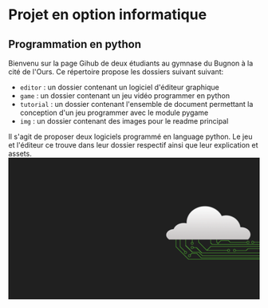 # Projet en option informatique
## Programmation en python 
Bienvenu sur la page Gihub de deux étudiants au gymnase du Bugnon à la cité de l'Ours.
Ce répertoire propose les dossiers suivant suivant:

- ``editor`` : un dossier contenant un logiciel d'éditeur graphique
- ``game`` : un dossier contenant un jeu vidéo programmer en python
- ``tutorial`` : un dossier contenant l'ensemble de document permettant la conception d'un jeu programmer avec le module pygame
- ``img`` : un dossier contenant des images pour le readme principal

Il s'agit de proposer deux logiciels programmé  en language python. Le jeu et l'éditeur ce trouve dans leur dossier respectif ainsi que leur explication et assets.
![](img/image_intro.png)


